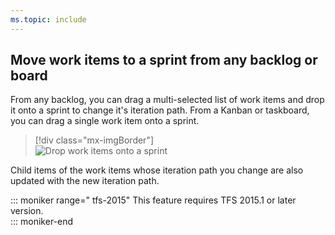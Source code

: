 ```yaml
---
ms.topic: include
---
```



<a id="assign-to-sprint"></a>

## Move work items to a sprint from any backlog or board

From any backlog, you can drag a multi-selected list of work items and drop it onto a sprint to change it's iteration path. From a Kanban or taskboard, you can drag a single work item onto a sprint. 

> [!div class="mx-imgBorder"]  
> ![Drop work items onto a sprint](/azure/devops/boards/sprints/_img/sp-assign-to-sprints.png)  

Child items of the work items whose iteration path you change are also updated with the new iteration path. 

::: moniker range=" tfs-2015" 
This feature requires TFS 2015.1 or later version.    
::: moniker-end
